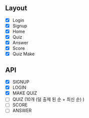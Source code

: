 ## Layout
- [x] Login
- [x] Signup
- [x] Home
- [x] Quiz
- [x] Answer
- [x] Score
- [x] Quiz Make

## API
- [x] SIGNUP
- [x] LOGIN
- [x] MAKE QUIZ
- [ ] QUIZ (10개 (덜 출제 된 순 + 최신 순) )
- [ ] SCORE
- [ ] ANSWER
